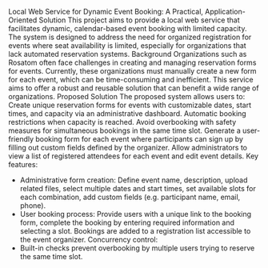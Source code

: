 Local Web Service for Dynamic Event Booking: A Practical, Application-Oriented Solution
This project aims to provide a local web service that facilitates dynamic, calendar-based event booking with limited capacity. The system is designed to address the need for organized registration for events where seat availability is limited, especially for organizations that lack automated reservation systems.
Background
Organizations such as Rosatom often face challenges in creating and managing reservation forms for events. Currently, these organizations must manually create a new form for each event, which can be time-consuming and inefficient. This service aims to offer a robust and reusable solution that can benefit a wide range of organizations.
Proposed Solution
The proposed system allows users to:
Create unique reservation forms for events with customizable dates, start times, and capacity via an administrative dashboard.
Automatic booking restrictions when capacity is reached.
Avoid overbooking with safety measures for simultaneous bookings in the same time slot.
Generate a user-friendly booking form for each event where participants can sign up by filling out custom fields defined by the organizer.
Allow administrators to view a list of registered attendees for each event and edit event details.
Key features:
- Administrative form creation: Define event name, description, upload related files, select multiple dates and start times, set available slots for each combination, add custom fields (e.g. participant name, email, phone).
- User booking process: Provide users with a unique link to the booking form, complete the booking by entering required information and selecting a slot.
Bookings are added to a registration list accessible to the event organizer.
Concurrency control:
- Built-in checks prevent overbooking by multiple users trying to reserve the same time slot.
